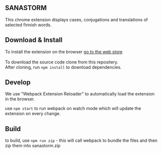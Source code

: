 ## SANASTORM

This chrome extension displays cases, conjugations and translations of selected finnish words.

## Download & Install
To install the extension on the browser [go to the web store](https://chrome.google.com/webstore/detail/jfbkejnfndcehkilemfmmpjjdceefghe/publish-accepted)
<br>
<br>
To download the source code clone from this repositery.<br>
After cloning, run ```npm install``` to download dependencies.

## Develop
We use "Webpack Extension Reloader" to automatically load the extension in the browser.

use ```npm start``` to run webpack on watch mode which will update the extension on every change.

## Build
to build, use ```npm run zip``` - this will call webpack to bundle the files and then zip them into sanastorm.zip
